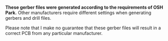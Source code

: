 **These gerber files were generated according to the requirements of OSH Park.** Other manufacturers require different settings when generating gerbers and drill files.

Please note that I make no guarantee that these gerber files will result in a correct PCB from any particular manufacturer.
